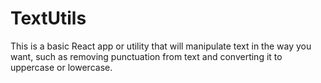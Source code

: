 # TextUtils
This is a basic React app or utility that will manipulate text in the way you want, such as removing punctuation from text and converting it to uppercase or lowercase.
